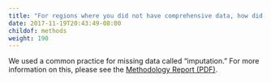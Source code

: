 ```yaml
---
title: "For regions where you did not have comprehensive data, how did you estimate the eviction rate?"
date: 2017-11-19T20:43:49-08:00
childof: methods
weight: 190
---
```

We used a common practice for missing data called “imputation.” For more information on this, please see the <a href="#">Methodology Report (PDF)</a>.

